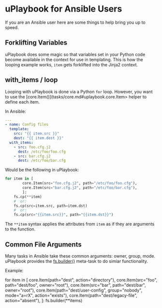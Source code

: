 # uPlaybook for Ansible Users

If you are an Ansible user here are some things to help bring you up to speed.

## Forklifting Variables

uPlaybook does some magic so that variables set in your Python code become available in
the context for use in templating.  This is how the looping example works, `item` gets
forklifted into the Jinja2 context.

## with_items / loop

Looping with uPlaybook is done via a Python `for` loop.  However, you want to use the
[core.Item()](tasks/core.md#uplaybook.core.Item> helper to define each item.

In Ansible:

```yaml
---
- name: Config files
  template:
    src: "{{ item.src }}"
    dest: "{{ item.dest }}"
  with_items:
    - src: foo.cfg.j2
      dest: /etc/foo/foo.cfg
    - src: bar.cfg.j2
      dest: /etc/foo/bar.cfg
```

Would be the following in uPlaybook:

```python
for item in [
        core.Item(src="foo.cfg.j2", path="/etc/foo/foo.cfg"),
        core.Item(src="bar.cfg.j2", path="/etc/foo/bar.cfg"),
        ]:
    fs.cp(**item)
    #  or:
    fs.cp(src=item.src, path=item.dst)
    #  or:
    fs.cp(src="{{item.src}}", path="{{item.dst}}")
```

The `**item` syntax applies the attributes from `item` as if they are arguments to the
function.

## Common File Arguments

Many tasks in Ansible take these common arguments: owner, group, mode.  uPlaybook provides
the [fs.builder()](tasks/fs.md#uplaybook.fs.builder) meta-task to do simiar functionality.

Example:

for item in [
        core.Item(path="dest", action="directory"),
        core.Item(src="foo", path="dest/foo", owner="root"),
        core.Item(src="bar", path="dest/bar", owner="root"),
        core.Item(path="dest/user-config", group="nobody", mode="a=rX", action="exists"),
        core.Item(path="dest/legacy-file", action="absent"),
        ]:
    fs.builder(**items)

<!-- vim: set tw=90: -->
